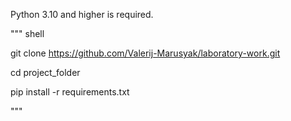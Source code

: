 Python 3.10 and higher is required.

""" shell

git clone https://github.com/Valerij-Marusyak/laboratory-work.git

cd project_folder

pip install -r requirements.txt

"""
